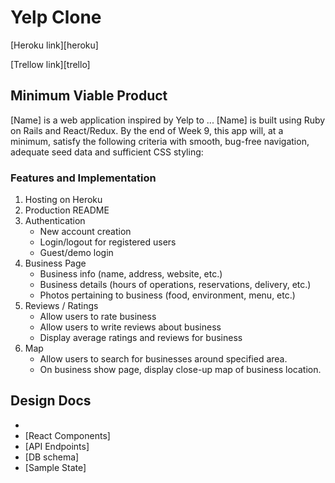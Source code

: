 # Yelp Clone
[Heroku link][heroku]

[Trellow link][trello]

## Minimum Viable Product

[Name] is a web application inspired by Yelp to ... [Name] is built
using Ruby  on Rails and React/Redux. By the end of Week 9, this app will,
at a minimum, satisfy the following criteria with smooth, bug-free navigation,
adequate seed data and sufficient CSS styling:

### Features and Implementation
1. Hosting on Heroku
2. Production README
3. Authentication
    * New account creation
    * Login/logout for registered users
    * Guest/demo login
4. Business Page
    * Business info (name, address, website, etc.)
    * Business details (hours of operations, reservations, delivery, etc.)
    * Photos pertaining to business (food, environment, menu, etc.)
5. Reviews / Ratings
    * Allow users to rate business
    * Allow users to write reviews about business
    * Display average ratings and reviews for business
6. Map
    * Allow users to search for businesses around specified area.
    * On business show page, display close-up map of business location.

## Design Docs
* [Wireframes]: docs/Wireframes
* [React Components]
* [API Endpoints]
* [DB schema]
* [Sample State]
